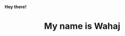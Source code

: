 <script src="snake.js"></script>
<html onload="init()"><canvas width="300" height="300"></canvas>

<h4 >Hey there!</h2>
<h1 align="center">My name is Wahaj</h1></html>
